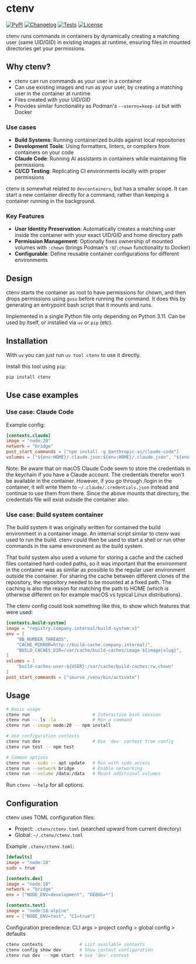# ctenv

[![PyPI](https://img.shields.io/pypi/v/ctenv.svg)](https://pypi.org/project/ctenv/)
[![Changelog](https://img.shields.io/github/v/release/osks/ctenv?include_prereleases&label=changelog)](https://github.com/osks/ctenv/releases)
[![Tests](https://github.com/osks/ctenv/actions/workflows/test.yml/badge.svg)](https://github.com/osks/ctenv/actions/workflows/test.yml)
[![License](https://img.shields.io/badge/license-Apache%202.0-blue.svg)](https://github.com/osks/ctenv/blob/master/LICENSE)

ctenv runs commands in containers by dynamically creating a matching user (same UID/GID) in existing images at runtime, ensuring files in mounted directories get your permissions.

## Why ctenv?

- ctenv can run commands as your user in a container
- Can use existing images and run as your user, by creating a matching user in the container at runtime
- Files created with your UID/GID
- Provides similar functionality as Podman's `--userns=keep-id` but with Docker

### Use cases

- **Build Systems**: Running containerized builds against local repositories
- **Development Tools**: Using formatters, linters, or compilers from containers on your code
- **Claude Code**: Running AI assistants in containers while maintaining file permissions
- **CI/CD Testing**: Replicating CI environments locally with proper permissions

ctenv is somewhat related to `devcontainers`, but has a smaller
scope. It can start a new container directly for a command, rather
than keeping a container running in the background.

### Key Features

- **User Identity Preservation**: Automatically creates a matching user inside the container with your exact UID/GID and home directory path
- **Permission Management**: Optionally fixes ownership of mounted volumes with `:chown` (brings Podman's `:U`/`:chown` functionality to Docker)
- **Configurable**: Define reusable container configurations for different environments

## Design

ctenv starts the container as root to have permissions for chown, and
then drops permissions using `gosu` before running the command. It
does this by generating an entrypoint bash script that it mounts and
runs.

Implemented in a single Python file only depending on Python 3.11. Can
be used by itself, or installed via `uv` or `pip` (etc).

## Installation

With `uv` you can just run `uv tool ctenv` to use it directly.

Install this tool using `pip`:
```bash
pip install ctenv
```

## Use case examples

### Use case: Claude Code

Example config:
```toml
[contexts.claude]
image = "node:20"
network = "bridge"
post_start_commands = ["npm install -g @anthropic-ai/claude-code"]
volumes = ["${env:HOME}/.claude.json:${env:HOME}/.claude.json", "${env:HOME}/.claude:${env:HOME}/.claude"]
```

Note: Be aware that on macOS Claude Code seem to store the credentials
in the keychain if you have a Claude account. The credentials therefor
won't be available in the container. However, if you go through /login
in the container, it will write them to `~/.claude/.credentials.json`
instead and continue to use them from there. Since the above mounts
that directory, the credentials file will exist outside the container
also.


### Use case: Build system container

The build system it was originally written for contained the build
environment in a container image. An internal script similar to ctenv
was used to run the build. ctenv could then be used to start a shell
or run other commands in the same environment as the build system.

That build system also used a volume for storing a cache and the
cached files contained hard-coded paths, so it was important that the
environment in the container was as similar as possible to the regular
user environment outside the container. For sharing the cache between
different clones of the repository, the repository needed to be
mounted at a fixed path. The caching is also the reason for matching
the path to HOME (which is otherwise different on for example macOS vs
typical Linux distributions).

The ctenv config could look something like this, to show which
features that were used:

```toml
[contexts.build-system]
image = "registry.company.internal/build-system:v1"
env = [
    "BB_NUMBER_THREADS",
    "CACHE_MIRROR=http://build-cache.company.internal/",
    "BUILD_CACHES_DIR=/var/cache/build-caches/image-${image|slug}",
]
volumes = [
    "build-caches-user-${USER}:/var/cache/build-caches:rw,chown"
]
post_start_commands = ["source /venv/bin/activate"]
```


## Usage

```bash
# Basic usage
ctenv run                        # Interactive bash session
ctenv run -- ls -la              # Run a command
ctenv run --image node:20 -- npm install

# Use configuration contexts
ctenv run dev                    # Use 'dev' context from config
ctenv run test -- npm test

# Common options
ctenv run --sudo -- apt update   # Run with sudo access
ctenv run --network bridge       # Enable networking
ctenv run --volume /data:/data   # Mount additional volumes
```

Run `ctenv --help` for all options.

## Configuration

ctenv uses TOML configuration files:
- Project: `.ctenv/ctenv.toml` (searched upward from current directory)
- Global: `~/.ctenv/ctenv.toml`

Example `.ctenv/ctenv.toml`:
```toml
[defaults]
image = "node:18"
sudo = true

[contexts.dev]
image = "node:18"
network = "bridge"
env = ["NODE_ENV=development", "DEBUG=*"]

[contexts.test]
image = "node:18-alpine"
env = ["NODE_ENV=test", "CI=true"]
```

Configuration precedence: CLI args > project config > global config > defaults

```bash
ctenv contexts              # List available contexts
ctenv config show dev       # Show context configuration
ctenv run dev -- npm start  # Use 'dev' context
```

